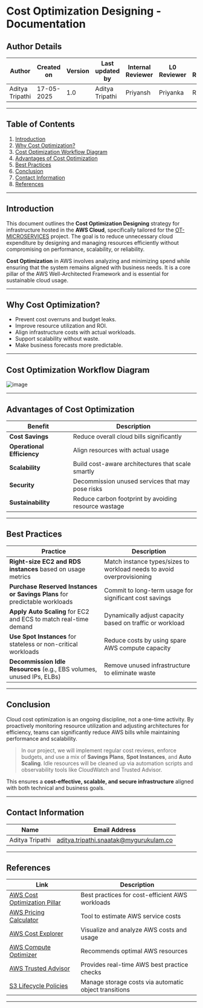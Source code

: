 # Cost Optimization Designing - Documentation

## Author Details

| **Author**      | **Created on** | **Version** | **Last updated by** | **Internal Reviewer** | **L0 Reviewer** | **L1 Reviewer** | **L2 Reviewer** |
| --------------- | -------------- | ----------- | ------------------- | --------------------- | --------------- | --------------- | --------------- |
| Aditya Tripathi | 17-05-2025    | 1.0         | Aditya Tripathi     | Priyansh              | Priyanka        | Rishabh         | Piyush          |

---

## Table of Contents

1. [Introduction](#introduction)
2. [Why Cost Optimization?](#why-cost-optimization)
3. [Cost Optimization Workflow Diagram](#cost-optimization-workflow-diagram)
4. [Advantages of Cost Optimization](#advantages-of-cost-optimization)
5. [Best Practices](#best-practices)
6. [Conclusion](#conclusion)
7. [Contact Information](#contact-information)
8. [References](#references)

---

## Introduction

This document outlines the **Cost Optimization Designing** strategy for infrastructure hosted in the **AWS Cloud**, specifically tailored for the [OT-MICROSERVICES](https://github.com/OT-MICROSERVICES/) project. The goal is to reduce unnecessary cloud expenditure by designing and managing resources efficiently without compromising on performance, scalability, or reliability.

**Cost Optimization** in AWS involves analyzing and minimizing spend while ensuring that the system remains aligned with business needs. It is a core pillar of the AWS Well-Architected Framework and is essential for sustainable cloud usage.

---

## Why Cost Optimization?

* Prevent cost overruns and budget leaks.
* Improve resource utilization and ROI.
* Align infrastructure costs with actual workloads.
* Support scalability without waste.
* Make business forecasts more predictable.

---

## Cost Optimization Workflow Diagram

![image](https://github.com/user-attachments/assets/69d68503-a749-4891-8faf-edf620f3f7e7)


---

## Advantages of Cost Optimization

| **Benefit**                | **Description**                                      |
| -------------------------- | ---------------------------------------------------- |
| **Cost Savings**           | Reduce overall cloud bills significantly             |
| **Operational Efficiency** | Align resources with actual usage                    |
| **Scalability**            | Build cost-aware architectures that scale smartly    |
| **Security**               | Decommission unused services that may pose risks     |
| **Sustainability**         | Reduce carbon footprint by avoiding resource wastage |


---

## Best Practices

| **Practice**                                                               | **Description**                                                        |
| -------------------------------------------------------------------------- | ---------------------------------------------------------------------- |
| **Right-size EC2 and RDS instances** based on usage metrics                | Match instance types/sizes to workload needs to avoid overprovisioning |
| **Purchase Reserved Instances or Savings Plans** for predictable workloads | Commit to long-term usage for significant cost savings                 |
| **Apply Auto Scaling** for EC2 and ECS to match real-time demand           | Dynamically adjust capacity based on traffic or workload               |
| **Use Spot Instances** for stateless or non-critical workloads             | Reduce costs by using spare AWS compute capacity                       |
| **Decommission Idle Resources** (e.g., EBS volumes, unused IPs, ELBs)      | Remove unused infrastructure to eliminate waste                        |


---

## Conclusion

Cloud cost optimization is an ongoing discipline, not a one-time activity. By proactively monitoring resource utilization and adjusting architectures for efficiency, teams can significantly reduce AWS bills while maintaining performance and scalability.

> In our project, we will implement regular cost reviews, enforce budgets, and use a mix of **Savings Plans**, **Spot Instances**, and **Auto Scaling**. Idle resources will be cleaned up via automation scripts and observability tools like CloudWatch and Trusted Advisor.

This ensures a **cost-effective, scalable, and secure infrastructure** aligned with both technical and business goals.

---

## Contact Information

| Name            | Email Address                                                                           |
| --------------- | --------------------------------------------------------------------------------------- |
| Aditya Tripathi | aditya.tripathi.snaatak@mygurukulam.co                                                |

---

## References

| **Link**                                                                                                     | **Description**                                       |
| ------------------------------------------------------------------------------------------------------------ | ----------------------------------------------------- |
| [AWS Cost Optimization Pillar](https://docs.aws.amazon.com/wellarchitected/latest/cost-optimization-pillar/) | Best practices for cost-efficient AWS workloads       |
| [AWS Pricing Calculator](https://calculator.aws.amazon.com/)                                                 | Tool to estimate AWS service costs                    |
| [AWS Cost Explorer](https://docs.aws.amazon.com/cost-management/latest/userguide/cost-explorer.html)         | Visualize and analyze AWS costs and usage             |
| [AWS Compute Optimizer](https://docs.aws.amazon.com/compute-optimizer/)                                      | Recommends optimal AWS resources                      |
| [AWS Trusted Advisor](https://aws.amazon.com/premiumsupport/technology/trusted-advisor/)                     | Provides real-time AWS best practice checks           |
| [S3 Lifecycle Policies](https://docs.aws.amazon.com/AmazonS3/latest/userguide/object-lifecycle-mgmt.html)    | Manage storage costs via automatic object transitions |


---

